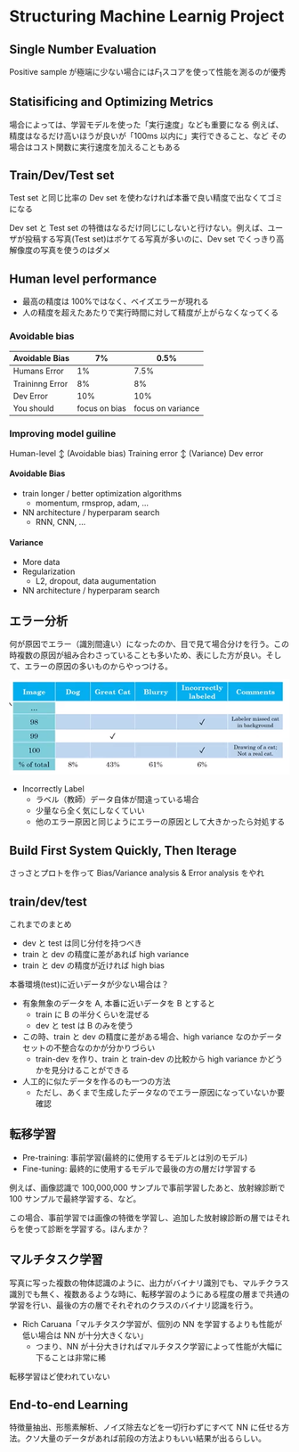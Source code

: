 # Structuring Machine Learnig Project

## Single Number Evaluation

Positive sample が極端に少ない場合には$F_1$スコアを使って性能を測るのが優秀

## Statisificing and Optimizing Metrics

場合によっては、学習モデルを使った「実行速度」なども重要になる
例えば、精度はなるだけ高いほうが良いが「100ms 以内に」実行できること、など
その場合はコスト関数に実行速度を加えることもある

## Train/Dev/Test set

Test set と同じ比率の Dev set を使わなければ本番で良い精度で出なくてゴミになる

Dev set と Test set の特徴はなるだけ同じにしないと行けない。例えば、ユーザが投稿する写真(Test set)はボケてる写真が多いのに、Dev set でくっきり高解像度の写真を使うのはダメ

## Human level performance

- 最高の精度は 100%ではなく、ベイズエラーが現れる
- 人の精度を超えたあたりで実行時間に対して精度が上がらなくなってくる

### Avoidable bias

| Avoidable Bias  | 7%            | 0.5%              |
| --------------- | ------------- | ----------------- |
| Humans Error    | 1%            | 7.5%              |
| Traininng Error | 8%            | 8%                |
| Dev Error       | 10%           | 10%               |
| You should      | focus on bias | focus on variance |

### Improving model guiline

Human-level
↕ (Avoidable bias)
Training error
↕ (Variance)
Dev error

#### Avoidable Bias

- train longer / better optimization algorithms
  - momentum, rmsprop, adam, ...
- NN architecture / hyperparam search
  - RNN, CNN, ...

#### Variance

- More data
- Regularization
  - L2, dropout, data augumentation
- NN architecture / hyperparam search

## エラー分析

何が原因でエラー（識別間違い）になったのか、目で見て場合分けを行う。この時複数の原因が組み合わさっていることも多いため、表にした方が良い。そして、エラーの原因の多いものからやっつける。

![error](./error_matrix.png)

- Incorrectly Label
  - ラベル（教師）データ自体が間違っている場合
  - 少量なら全く気にしなくていい
  - 他のエラー原因と同じようにエラーの原因として大きかったら対処する

## **Build First System Quickly, Then Iterage**

さっさとプロトを作って Bias/Variance analysis & Error analysis をやれ

## train/dev/test

これまでのまとめ

- dev と test は同じ分付を持つべき
- train と dev の精度に差があれば high variance
- train と dev の精度が近ければ high bias

本番環境(test)に近いデータが少ない場合は？

- 有象無象のデータを A, 本番に近いデータを B とすると
  - train に B の半分くらいを混ぜる
  - dev と test は B のみを使う
- この時、train と dev の精度に差がある場合、high variance なのかデータセットの不整合なのかが分かりづらい
  - train-dev を作り、train と train-dev の比較から high variance かどうかを見分けることができる
- 人工的に似たデータを作るのも一つの方法
  - ただし、あくまで生成したデータなのでエラー原因になっていないか要確認

## 転移学習

- Pre-training: 事前学習(最終的に使用するモデルとは別のモデル)
- Fine-tuning: 最終的に使用するモデルで最後の方の層だけ学習する

例えば、画像認識で 100,000,000 サンプルで事前学習したあと、放射線診断で 100 サンプルで最終学習する、など。

この場合、事前学習では画像の特徴を学習し、追加した放射線診断の層ではそれらを使って診断を学習する。ほんまか？

## マルチタスク学習

写真に写った複数の物体認識のように、出力がバイナリ識別でも、マルチクラス識別でも無く、複数あるような時に、転移学習のようにある程度の層まで共通の学習を行い、最後の方の層でそれぞれのクラスのバイナリ認識を行う。

- Rich Caruana「マルチタスク学習が、個別の NN を学習するよりも性能が低い場合は NN が十分大きくない」
  - つまり、NN が十分大きければマルチタスク学習によって性能が大幅に下ることは非常に稀

転移学習ほど使われていない

## End-to-end Learning

特徴量抽出、形態素解析、ノイズ除去などを一切行わずにすべて NN に任せる方法。クソ大量のデータがあれば前段の方法よりもいい結果が出るらしい。
